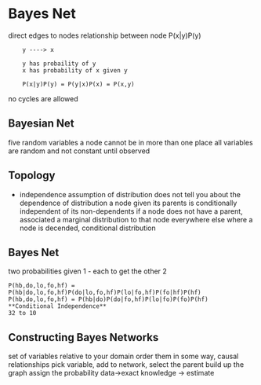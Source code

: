 # Bayes Net
direct edges to nodes
    relationship between node
        P(x|y)P(y) 

        y ----> x

        y has probaility of y
        x has probability of x given y

        P(x|y)P(y) = P(y|x)P(x) = P(x,y)

no cycles are allowed
## Bayesian Net
five random variables
a node cannot be in more than one place
all variables are random and not constant until observed
## Topology
* independence assumption of distribution does not tell you about the dependence of distribution
a node given its parents is conditionally independent of its non-dependents
if a node does not have a parent, associated a marginal distribution to that node
everywhere else where a node is decended, conditional distribution
## Bayes Net
two probabilities given 1 - each to get the other 2

    P(hb,do,lo,fo,hf) = P(hb|do,lo,fo,hf)P(do|lo,fo,hf)P(lo|fo,hf)P(fo|hf)P(hf)
    P(hb,do,lo,fo,hf) = P(hb|do)P(do|fo,hf)P(lo|fo)P(fo)P(hf) **Conditional Independence**
    32 to 10

## Constructing Bayes Networks
set of variables relative to your domain
order them in some way, causal relationships
pick variable, add to network, select the parent
build up the graph assign the probability
data->exact
knowledge -> estimate

